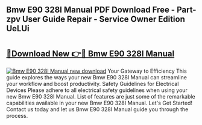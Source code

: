 ## Bmw E90 328I Manual PDF Download Free - Part-zpv User Guide Repair - Service Owner Edition UeLUi

# <h2><a href="http://bc64319.oget.top/?id=Bmw+E90+328I+Manual">🔗Download New 👉🔴 Bmw E90 328I Manual</a></h2>

[![Bmw E90 328I Manual new download](https://i.imgur.com/5g1atiW.png)](http://bc64319.oget.top/?id=Bmw+E90+328I+Manual)
Your Gateway to Efficiency This guide explores the ways your new Bmw E90 328I Manual can streamline your workflow and boost productivity. Safety Guidelines for Electrical Devices Please adhere to all electrical safety guidelines when using your new Bmw E90 328I Manual. List of features are just some of the remarkable capabilities available in your new Bmw E90 328I Manual. Let's Get Started! Contact us today and let us Bmw E90 328I Manual guide you through the process.
